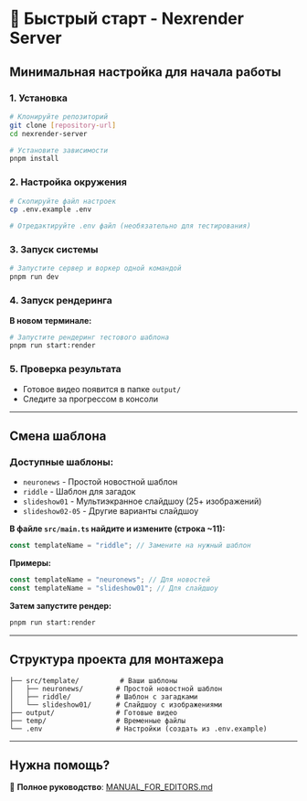 # 🚀 Быстрый старт - Nexrender Server

## Минимальная настройка для начала работы

### 1. Установка

```bash
# Клонируйте репозиторий
git clone [repository-url]
cd nexrender-server

# Установите зависимости
pnpm install
```

### 2. Настройка окружения

```bash
# Скопируйте файл настроек
cp .env.example .env

# Отредактируйте .env файл (необязательно для тестирования)
```

### 3. Запуск системы

```bash
# Запустите сервер и воркер одной командой
pnpm run dev
```

### 4. Запуск рендеринга

**В новом терминале:**

```bash
# Запустите рендеринг тестового шаблона
pnpm run start:render
```

### 5. Проверка результата

- Готовое видео появится в папке `output/`
- Следите за прогрессом в консоли

---

## Смена шаблона

### Доступные шаблоны:

- `neuronews` - Простой новостной шаблон
- `riddle` - Шаблон для загадок
- `slideshow01` - Мультиэкранное слайдшоу (25+ изображений)
- `slideshow02-05` - Другие варианты слайдшоу

**В файле `src/main.ts` найдите и измените (строка ~11):**

```typescript
const templateName = "riddle"; // Замените на нужный шаблон
```

**Примеры:**

```typescript
const templateName = "neuronews"; // Для новостей
const templateName = "slideshow01"; // Для слайдшоу
```

**Затем запустите рендер:**

```bash
pnpm run start:render
```

---

## Структура проекта для монтажера

```
├── src/template/          # Ваши шаблоны
│   ├── neuronews/        # Простой новостной шаблон
│   ├── riddle/           # Шаблон с загадками
│   └── slideshow01/      # Слайдшоу с изображениями
├── output/               # Готовые видео
├── temp/                 # Временные файлы
└── .env                  # Настройки (создать из .env.example)
```

---

## Нужна помощь?

📖 **Полное руководство**: [MANUAL_FOR_EDITORS.md](MANUAL_FOR_EDITORS.md)

